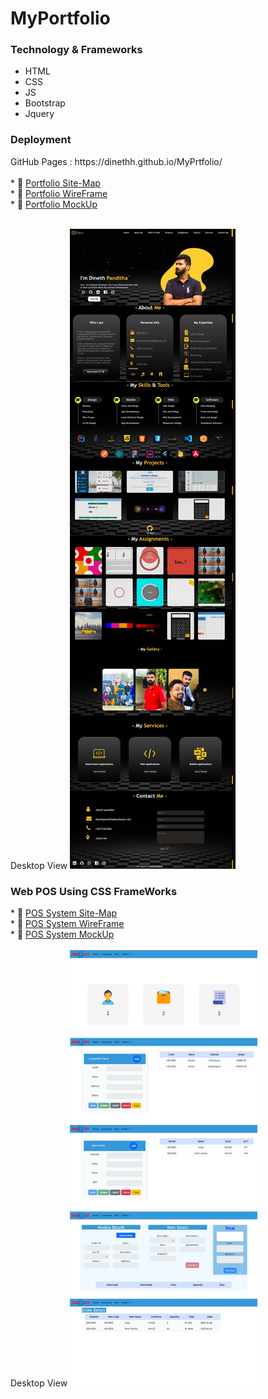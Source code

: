 # MyPortfolio
<h3>Technology & Frameworks</h3>

<ul>
  <li>HTML</li>
  <li>CSS</li>
  <li>JS</li>
  <li>Bootstrap</li>
  <li>Jquery</li>
</ul>

<h3>Deployment</h3>
GitHub Pages : https://dinethh.github.io/MyPrtfolio/ <br> <br>
* 🔗 <a href="https://drive.google.com/file/d/1sAV642hCBrNzIzhQS27niPNU34X9Q9St/view?usp=sharing " target="_blank">Portfolio Site-Map</a> <br>
* 🔗 <a href="https://drive.google.com/file/d/1HWs7hsJDQky17J69XtaunUR72Woz6QuD/view?usp=sharing" target="_blank">Portfolio WireFrame</a> <br>
* 🔗 <a href="https://www.figma.com/file/Ez3zsmvqGtDvkf4bQa6B1O/Mock-up?type=design&node-id=0-1&mode=design&t=rzRXrTs5wlgVgURj-0" target="_blank">Portfolio MockUp</a> <br><br>

 Desktop View
<img
  src="https://github.com/dinethh/MyPrtfolio/blob/main/assets/images/readmeImg/portfolio.jpg"
  alt="Alt text"
style="display: inline-block; margin: 0 auto; max-width: 300px"> 
<h3> Web POS Using CSS FrameWorks</h3>
 * 🔗 <a href="https://drive.google.com/file/d/188ex_0XsTzB9_Ct4H21VAvrp0oXg2uGh/view?usp=sharing" target="_blank">POS System Site-Map</a> <br>
 * 🔗 <a href="https://drive.google.com/file/d/1Um4ingb-75aX5lL2j4tM9a2FWcVyGF5_/view?usp=sharing" target="_blank">POS System WireFrame</a> <br>
 * 🔗 <a href="https://www.figma.com/file/IcrPk0Bg26CZmMrOeuXELw/Untitled?type=design&node-id=0-1&t=LHOf1nrV8OUGiFy3-0" target="_blank">POS System MockUp</a> <br> <br>
 Desktop View
<img
  src="https://github.com/dinethh/MyPrtfolio/blob/main/assets/images/readmeImg/posSystem.jpg"
  alt="Alt text"
style="display: inline-block; margin: 0 auto; max-width: 300px"> 
